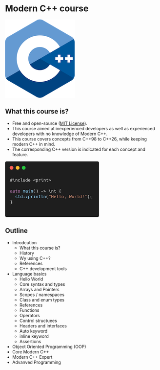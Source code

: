# Modern C++ course

![logo](docs/pictures/logo.png)

## What this course is?

* Free and open-source ([MIT License](LICENSE.md)).
* This course aimed at inexperienced developers as well as experienced developers with no knowledge of Modern C++.
* This course covers concepts from C++98 to C++26, while keeping modern C++ in mind.
* The corresponding C++ version is indicated for each concept and feature.

![hello_world_soure](docs/pictures/hello_world_soure.png)

## Outline

* Introdcution
  * What this course is?
  * History
  * Wy using C++?
  * References
  * C++ development tools
* Language basics
  * Hello World
  * Core syntax and types
  * Arrays and Pointers
  * Scopes / namespaces
  * Class and enum types
  * References
  * Functions
  * Operators
  * Control structuees
  * Headers and interfaces
  * Auto keyword
  * inline keyword
  * Assertions
* Object Oriented Programming (OOP)
* Core Modern C++
* Modern C++ Expert
* Advanved Programming
